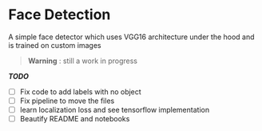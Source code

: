 # Face Detection

A simple face detector which uses VGG16 architecture under the hood and is trained on custom images

> **Warning** : still a work in progress

**_TODO_**

- [ ] Fix code to add labels with no object
- [ ] Fix pipeline to move the files
- [ ] learn localization loss and see tensorflow implementation
- [ ] Beautify README and notebooks
